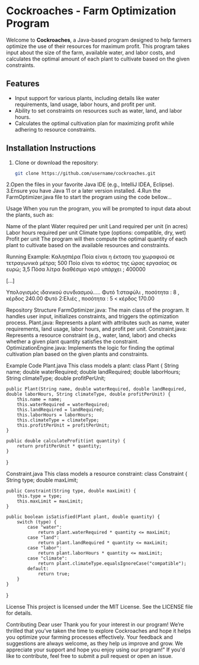 # Cockroaches - Farm Optimization Program

Welcome to **Cockroaches**, a Java-based program designed to help farmers optimize the use of their resources for maximum profit. This program takes input about the size of the farm, available water, and labor costs, and calculates the optimal amount of each plant to cultivate based on the given constraints.

## Features
- Input support for various plants, including details like water requirements, land usage, labor hours, and profit per unit.
- Ability to set constraints on resources such as water, land, and labor hours.
- Calculates the optimal cultivation plan for maximizing profit while adhering to resource constraints.

## Installation Instructions
1. Clone or download the repository:
   ```bash
   git clone https://github.com/username/cockroaches.git

2.Open the files in your favorite Java IDE (e.g., IntelliJ IDEA, Eclipse).
3.Ensure you have Java 11 or a later version installed.
4.Run the FarmOptimizer.java file to start the program using the code bellow...



Usage
When you run the program, you will be prompted to input data about the plants, such as:

Name of the plant
Water required per unit
Land required per unit (in acres)
Labor hours required per unit
Climate type (options: compatible, dry, wet)
Profit per unit
The program will then compute the optimal quantity of each plant to cultivate based on the available resources and constraints.



Running Example:
Καλησπέρα 
Ποία είναι η έκταση του χωραφιού σε τετραγωνικά μέτρα;
500
Ποίο είναι το κόστος της ώρας εργασίας σε ευρώ;
3,5
Πόσα λίτρα διαθέσιμο νερό υπάρχει ;
400000

[...]

Υπολογισμός ιδανικού συνδιασμού.....
Φυτό 1:σταφύλι , ποσότητα : 8 , κέρδος 240.00
Φυτό 2:Ελιές , ποσότητα : 5 < κέρδος 170.00

Repository Structure
FarmOptimizer.java: The main class of the program. It handles user input, initializes constraints, and triggers the optimization process.
Plant.java: Represents a plant with attributes such as name, water requirements, land usage, labor hours, and profit per unit.
Constraint.java: Represents a resource constraint (e.g., water, land, labor) and checks whether a given plant quantity satisfies the constraint.
OptimizationEngine.java: Implements the logic for finding the optimal cultivation plan based on the given plants and constraints.

Example Code
Plant.java
This class models a plant:
class Plant {
    String name;
    double waterRequired;
    double landRequired;
    double laborHours;
    String climateType;
    double profitPerUnit;

    public Plant(String name, double waterRequired, double landRequired, double laborHours, String climateType, double profitPerUnit) {
        this.name = name;
        this.waterRequired = waterRequired;
        this.landRequired = landRequired;
        this.laborHours = laborHours;
        this.climateType = climateType;
        this.profitPerUnit = profitPerUnit;
    }

    public double calculateProfit(int quantity) {
        return profitPerUnit * quantity;
    }
}

Constraint.java
This class models a resource constraint:
class Constraint {
    String type;
    double maxLimit;

    public Constraint(String type, double maxLimit) {
        this.type = type;
        this.maxLimit = maxLimit;
    }

    public boolean isSatisfied(Plant plant, double quantity) {
        switch (type) {
            case "water":
                return plant.waterRequired * quantity <= maxLimit;
            case "land":
                return plant.landRequired * quantity <= maxLimit;
            case "labor":
                return plant.laborHours * quantity <= maxLimit;
            case "climate":
                return plant.climateType.equalsIgnoreCase("compatible");
            default:
                return true;
        }
    }
}


License
This project is licensed under the MIT License. See the LICENSE file for details.

Contributing
Dear user Thank you for your interest in our program! We’re thrilled that you’ve taken the time to explore Cockroaches and hope it helps you optimize your farming processes effectively. Your feedback and suggestions are always welcome, as they help us improve and grow. We appreciate your support and hope you enjoy using our program!"
If you'd like to contribute, feel free to submit a pull request or open an issue.


